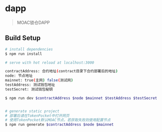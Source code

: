 <!-- markdownlint-disable MD014 -->

# dapp

> MOAC锁仓DAPP

## Build Setup

``` bash
# install dependencies
$ npm run install

# serve with hot reload at localhost:3000

contractAddress: 合约地址(contract目录下合约部署后的地址)
node: 节点地址
mainnet: true(主网) false(测试网)
testAddress: 测试钱包地址
testSecret: 测试钱包秘钥

$ npm run dev $contractAddress $node $mainnet $testAddress $testSecret


# generate static project
# 部署后请在TokenPocket中打开网页
# 使用TokenPocket默认MOAC节点，若获取失败则使用配置节点
$ npm run generate $contractAddress $node $mainnet
```
